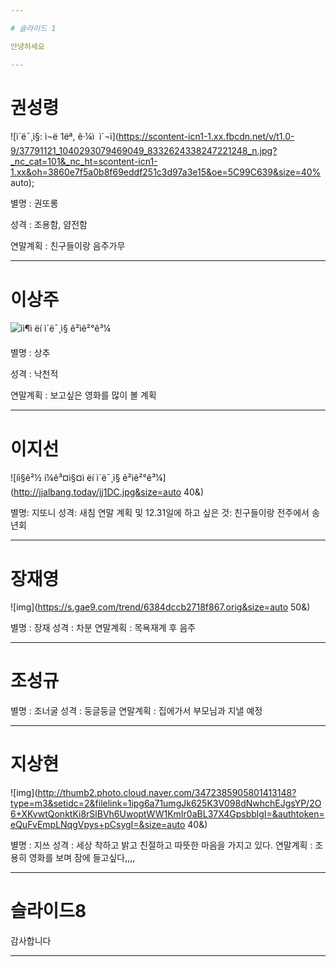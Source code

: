 ```yaml
---

# 슬라이드 1

안녕하세요

---
```


# 권성령

![ì´ë¯¸ì§: ì¬ë 1ëª, ê·¼ì  ì´¬ì](https://scontent-icn1-1.xx.fbcdn.net/v/t1.0-9/37791121_1040293079469049_8332624338247221248_n.jpg?_nc_cat=101&_nc_ht=scontent-icn1-1.xx&oh=3860e7f5a0b8f69eddf251c3d97a3e15&oe=5C99C639&size=40% auto);

별명 :  권또롱

성격 : 조용함, 얌전함

연말계획 : 친구들이랑 음주가무

---

# 이상주


![ìì¶ì ëí ì´ë¯¸ì§ ê²ìê²°ê³¼](http://tjscoop.shopmaul.co.kr/image/up_img/detail/goods_475/%EA%BD%83%EC%83%81%EC%B6%941.jpg)


별명 : 상추

성격 : 낙천적

연말계획 : 보고싶은 영화를 많이 볼 계획


---

# 이지선

![íì§ê²½ í¼ê³¤ì§¤ì ëí ì´ë¯¸ì§ ê²ìê²°ê³¼](http://jjalbang.today/jj1DC.jpg&size=auto 40&)

별명: 지또니
성격: 새침
연말 계획 및 12.31일에 하고 싶은 것: 친구들이랑 전주에서 송년회

---

# 장재영
![img](https://s.gae9.com/trend/6384dccb2718f867.orig&size=auto 50&)

별명 : 장재
성격 : 차분
연말계획 : 목욕재계 후 음주


---

# 조성규


별명 : 조너굴
성격 : 둥글둥글
연말계획 : 집에가서 부모님과 지낼 예정 

---

# 지상현

![img](http://thumb2.photo.cloud.naver.com/3472385905801413148?type=m3&setidc=2&filelink=1ipg6a71umgJk625K3V098dNwhchEJgsYP/2O6+XKvwtQonktKi8rSlBVh6UwoptWW1KmIr0aBL37X4GpsbblgI=&authtoken=eQuFvEmpLNqgVpys+pCsygI=&size=auto 40&)

별명 : 지쓰
성격 : 세상 착하고 밝고 친절하고 따뜻한 마음을 가지고 있다.
연말계획 : 조용히 영화를 보며 잠에 들고싶다,,,,

---

# 슬라이드8

감사합니다

---


